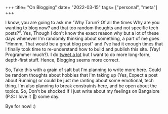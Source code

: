 +++
title= "On Blogging"
date= "2022-03-15"
tags= ["personal", "meta"]
+++

I know, you are going to ask me "Why Tarun? Of all the times Why are you wanting to blog now?
and that too random thoughts and not specific tech posts?". Yes, Though I don't know the exact reason why
but a lot of these days whenever I'm randomly thinking about something, a part of me goes
"Hmmm, That would be a great blog post" and I've had it enough times that I finally took time
to re-understand how to build and publish this site. (Yay! Programmer much?). I do [tweet a lot](https://twitter.com/tarrooon)
but I want to do more long-form, depth-first stuff. Hence, Blogging seems more correct.

So, Take this with a grain of salt but I'm planning to write more here. Could be random
thoughts about hobbies that I'm taking up (Yes, Expect a post about Running) or could be just me ranting
about some emotional, tech thing. I'm also planning to break constraints here,
and be open about the topics. So, Don't be shocked If I just write about my feelings on Bangalore (P.S: I love it :eyes:)
some day.

Bye for now! :)
